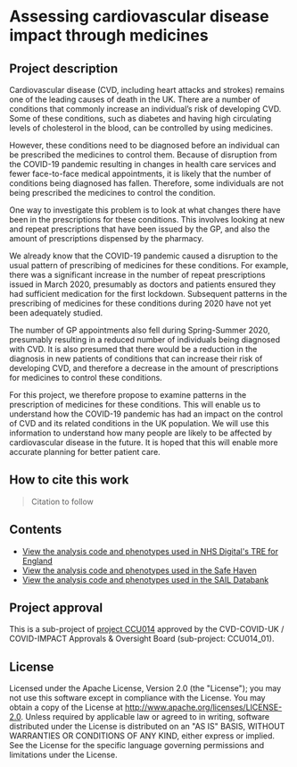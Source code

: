# Assessing cardiovascular disease impact through medicines

## Project description

Cardiovascular disease (CVD, including heart attacks and strokes) remains one of the leading causes of death in the UK. There are a number of conditions that commonly increase an individual’s risk of developing CVD. Some of these conditions, such as diabetes and having high circulating levels of cholesterol in the blood, can be controlled by using medicines.

However, these conditions need to be diagnosed before an individual can be prescribed the medicines to control them. Because of disruption from the COVID-19 pandemic resulting in changes in health care services and fewer face-to-face medical appointments, it is likely that the number of conditions being diagnosed has fallen. Therefore, some individuals are not being prescribed the medicines to control the condition.

One way to investigate this problem is to look at what changes there have been in the prescriptions for these conditions. This involves looking at new and repeat prescriptions that have been issued by the GP, and also the amount of prescriptions dispensed by the pharmacy.

We already know that the COVID-19 pandemic caused a disruption to the usual pattern of prescribing of medicines for these conditions. For example, there was a significant increase in the number of repeat prescriptions issued in March 2020, presumably as doctors and patients ensured they had sufficient medication for the first lockdown. Subsequent patterns in the prescribing of medicines for these conditions during 2020 have not yet been adequately studied.

The number of GP appointments also fell during Spring-Summer 2020, presumably resulting in a reduced number of individuals being diagnosed with CVD. It is also presumed that there would be a reduction in the diagnosis in new patients of conditions that can increase their risk of developing CVD, and therefore a decrease in the amount of prescriptions for medicines to control these conditions.

For this project, we therefore propose to examine patterns in the prescription of medicines for these conditions. This will enable us to understand how the COVID-19 pandemic has had an impact on the control of CVD and its related conditions in the UK population. We will use this information to understand how many people are likely to be affected by cardiovascular disease in the future. It is hoped that this will enable more accurate planning for better patient care.

## How to cite this work
> Citation to follow

## Contents

* [View the analysis code and phenotypes used in NHS Digital's TRE for England](https://github.com/BHFDSC/CCU014_01/tree/main/england)
* [View the analysis code and phenotypes used in the Safe Haven](https://github.com/BHFDSC/CCU014_01/tree/main/scotland)
* [View the analysis code and phenotypes used in the SAIL Databank](https://github.com/BHFDSC/CCU014_01/tree/main/wales)

## Project approval

This is a sub-project of [project CCU014](https://github.com/BHFDSC/CCU014) approved by the CVD-COVID-UK / COVID-IMPACT Approvals & Oversight Board (sub-project: CCU014_01).

## License

Licensed under the Apache License, Version 2.0 (the "License"); you may not use this software except in compliance with the License. You may obtain a copy of the License at http://www.apache.org/licenses/LICENSE-2.0. Unless required by applicable law or agreed to in writing, software distributed under the License is distributed on an "AS IS" BASIS, WITHOUT WARRANTIES OR CONDITIONS OF ANY KIND, either express or implied. See the License for the specific language governing permissions and limitations under the License.
